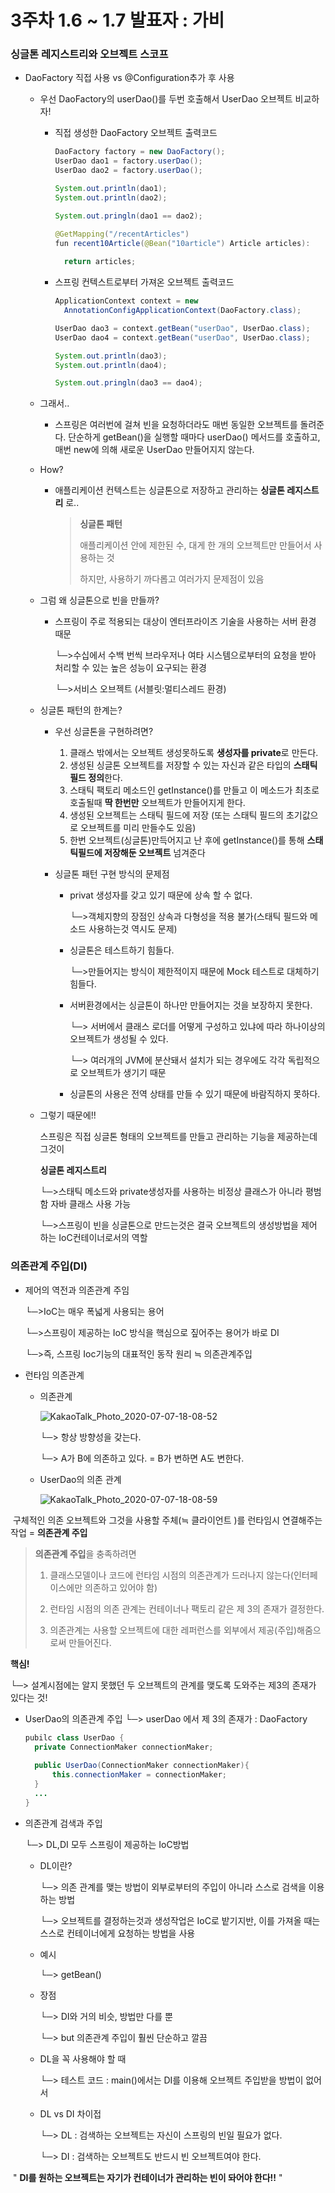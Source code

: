<h1>3주차 1.6 ~ 1.7 발표자 : 가비</h1>

<h3>싱글톤 레지스트리와 오브젝트 스코프</h3>



- DaoFactory 직접 사용 vs @Configuration추가 후  사용

  - 우선 DaoFactory의 userDao()를 두번 호출해서 UserDao 오브젝트 비교하자!

    - 직접 생성한 DaoFactory 오브젝트 출력코드

      ```java
      DaoFactory factory = new DaoFactory();
      UserDao dao1 = factory.userDao();
      UserDao dao2 = factory.userDao();
      
      System.out.println(dao1);
      System.out.println(dao2);
      
      System.out.pringln(dao1 == dao2);
      
      @GetMapping("/recentArticles")
      fun recent10Article(@Bean("10article") Article articles):
      	
      	return articles;
      ```

    - 스프링 컨텍스트로부터 가져온 오브젝트 출력코드

      ```java
      ApplicationContext context = new
      	AnnotationConfigApplicationContext(DaoFactory.class);
      
      UserDao dao3 = context.getBean("userDao", UserDao.class);
      UserDao dao4 = context.getBean("userDao", UserDao.class);
      
      System.out.println(dao3);
      System.out.println(dao4);
      
      System.out.pringln(dao3 == dao4);
      ```

  - 그래서.. 

    - 스프링은 여러번에 걸쳐 빈을 요청하더라도 매번 동일한 오브젝트를 돌려준다. 단순하게 getBean()을 실행할 때마다 userDao() 메서드를 호출하고, 매번  new에 의해 새로운 UserDao 만들어지지 않는다.

      

  - How?

    - 애플리케이션 컨텍스트는 싱글톤으로 저장하고 관리하는 **싱글톤 레지스트리** 로..

      > **싱글톤 패턴**
      >
      > 애플리케이션 안에 제한된 수, 대게 한 개의 오브젝트만 만들어서 사용하는 것
      >
      > 하지만, 사용하기 까다롭고 여러가지 문제점이 있음

  

  - 그럼 왜 싱글톤으로 빈을 만들까?

    - 스프링이 주로 적용되는 대상이 엔터프라이즈 기술을 사용하는 서버 환경 때문

      └─>수십에서 수백 번씩 브라우저나 여타 시스템으로부터의 요청을 받아 처리할 수 있는 높은 성능이 요구되는 환경

      └─>서비스 오브젝트 (서블릿:멀티스레드 환경)

    

  - 싱글톤 패턴의 한계는?

    - 우선 싱글톤을 구현하려면?

      1. 클래스 밖에서는 오브젝트 생성못하도록 **생성자를 private**로 만든다.
      2. 생성된 싱글톤 오브젝트를 저장할 수 있는 자신과 같은 타입의 **스태틱 필드 정의**한다.
      3. 스태틱 팩토리 메소드인 getInstance()를 만들고 이 메소드가 최초로 호출될때 **딱 한번만** 오브젝트가 만들어지게 한다.
      4. 생성된 오브젝트는 스태틱 필드에 저장 (또는 스태틱 필드의 초기값으로 오브젝트를 미리 만들수도 있음)
      5. 한번 오브젝트(싱글톤)만득어지고 난 후에 getInstance()를 통해 **스태틱필드에 저장해둔 오브젝트** 넘겨준다

    - 싱글톤 패턴 구현 방식의 문제점

      - privat 생성자를 갖고 있기 때문에 상속 할 수 없다.

        └─>객체지향의 장점인 상속과 다형성을 적용 불가(스태틱 필드와 메소드 사용하는것 역시도 문제)

      - 싱글톤은 테스트하기 힘들다.

        └─>만들어지는 방식이 제한적이지 때문에 Mock 테스트로 대체하기 힘들다.

      - 서버환경에서는 싱글톤이 하나만 만들어지는 것을 보장하지 못한다.

        └─> 서버에서 클래스 로더를 어떻게 구성하고 있냐에 따라 하나이상의 오브젝트가 생성될 수 있다.

        └─> 여러개의 JVM에 분산돼서 설치가 되는 경우에도 각각 독립적으로 오브젝트가 생기기 때문

      - 싱글톤의 사용은 전역 상태를 만들 수 있기 때문에 바람직하지 못하다.

  - 그렇기 때문에!!

    스프링은 직접 싱글톤 형태의 오브젝트를 만들고 관리하는 기능을 제공하는데 그것이

    **싱글톤 레지스트리**

    └─>스태틱 메소드와 private생성자를 사용하는 비정상 클래스가 아니라 평범함 자바 클래스 사용 가능

    └─>스프링이 빈을 싱글톤으로 만드는것은 결국 오브젝트의 생성방법을 제어 하는 IoC컨테이너로서의 역할

    



<h3>의존관계 주입(DI)</h3>

- 제어의 역전과 의존관계 주임

  └─>IoC는 매우 폭넓게 사용되는 용어

  └─>스프링이 제공하는 IoC 방식을 핵심으로 짚어주는 용어가 바로 DI

  └─>즉, 스프링 Ioc기능의 대표적인 동작 원리 ≒ 의존관계주입

- 런타임 의존관계 

  - 의존관계 

    

    ![KakaoTalk_Photo_2020-07-07-18-08-52](https://user-images.githubusercontent.com/18157663/86862237-cad15300-c103-11ea-9e11-ccb87ce6b1f4.jpeg)

    

    └─> 항상 방향성을 갖는다.

    └─> A가 B에 의존하고 있다. = B가 변하면 A도 변한다.

  - UserDao의 의존 관계

      ![KakaoTalk_Photo_2020-07-07-18-08-59](https://user-images.githubusercontent.com/18157663/86857691-023b0200-c0fa-11ea-881b-4d975fb3113c.jpeg)


​				구체적인 의존 오브젝트와 그것을 사용할 주체(≒ 클라이언트 )를 런타임시 연결해주는 작업 = **의존관계 주입**



> **의존관계 주입**을 충족하려면
>
> 1. 클래스모델이나 코드에 런타임 시점의 의존관계가 드러나지 않는다(인터페이스에만 의존하고 있어야 함)
>
> 2. 런타임 시점의 의존 관계는 컨테이너나 팩토리 같은 제 3의 존재가 결정한다.
> 3. 의존관계는 사용할 오브젝트에 대한 레퍼런스를 외부에서 제공(주입)해줌으로써 만들어진다.



**핵심!**

└─> 설계시점에는 알지 못했던 두 오브젝트의 관계를 맺도록 도와주는 제3의 존재가 있다는 것! 



- UserDao의 의존관계 주입
  └─> userDao 에서 제 3의 존재가 : DaoFactory

  ```java
  pubilc class UserDao { 
  	private ConnectionMaker connectionMaker;
  	
  	public UserDao(ConnectionMaker connectionMaker){
  		this.connectionMaker = connectionMaker;
  	}
  	...
  }
  ```

  

- 의존관계 검색과 주입

  └─> DL,DI 모두 스프링이 제공하는 IoC방법

  - DL이란?

    └─> 의존 관계를 맺는 방법이 외부로부터의 주입이 아니라 스스로 검색을 이용하는 방법

    └─> 오브젝트를 결정하는것과 생성작업은 IoC로 밭기지반, 이를 가져올 때는 스스로 컨테이너에게 요청하는 방법을 사용

  - 예시

    └─> getBean()

  - 장점

    └─> DI와 거의 비슷, 방법만 다를 뿐

    └─> but 의존관계 주입이 훨씬 단순하고 깔끔

  - DL을 꼭 사용해야 할 때

    └─> 테스트 코드 : main()에서는 DI를 이용해 오브젝트 주입받을 방법이 없어서

  - DL vs DI 차이접

    └─> DL : 검색하는 오브젝트는 자신이 스프링의 빈일 필요가 없다.

    └─> DI : 검색하는 오브젝트도 반드시 빈 오브젝트여야 한다.



​		" **DI를 원하는 오브젝트는 자기가 컨테이너가 관리하는 빈이 돠어야 한다!!** "



